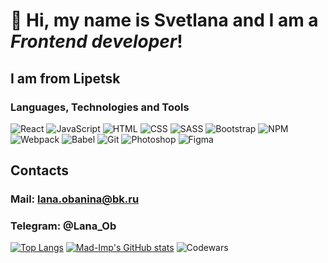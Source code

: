 # 👋 Hi, my name is **Svetlana** and I am a *Frontend developer*!

## I am from Lipetsk

### Languages, Technologies and Tools

![React](https://img.shields.io/badge/-ReactJS-292929?style=for-the-badge&logo=React)
![JavaScript](https://img.shields.io/badge/-JavaScript-292929?style=for-the-badge&logo=JavaScript)
![HTML](https://img.shields.io/badge/-HTML-292929?style=for-the-badge&logo=html5)
![CSS](https://img.shields.io/badge/-CSS-292929?style=for-the-badge&logo=css3)
![SASS](https://img.shields.io/badge/-SASS-292929?style=for-the-badge&logo=sass)
![Bootstrap](https://img.shields.io/badge/-Bootstrap-292929?style=for-the-badge&logo=Bootstrap)
![NPM](https://img.shields.io/badge/-npm-292929?style=for-the-badge&logo=NPM)
![Webpack](https://img.shields.io/badge/-Webpack-292929?style=for-the-badge&logo=Webpack)
![Babel](https://img.shields.io/badge/-Babel-292929?style=for-the-badge&logo=Babel)
![Git](https://img.shields.io/badge/-Git-292929?style=for-the-badge&logo=Git)
![Photoshop](https://img.shields.io/badge/-Photoshop-292929?style=for-the-badge&logo=Photoshop)
![Figma](https://img.shields.io/badge/-Figma-292929?style=for-the-badge&logo=Figma)

## Contacts

### Mail: lana.obanina@bk.ru
### Telegram: @Lana_Ob

[![Top Langs](https://github-readme-stats.vercel.app/api/top-langs/?username=Mad-Imp&show_icons=true&theme=tokyonight)](https://github.com/anuraghazra/github-readme-stats)
[![Mad-Imp's GitHub stats](https://github-readme-stats.vercel.app/api?username=Mad-Imp&show_icons=true&theme=tokyonight)](https://github.com/anuraghazra/github-readme-stats)
![Codewars](https://www.codewars.com/users/Mad-Imp/badges/small)
